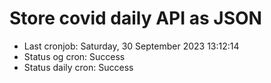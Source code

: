 # Store covid daily API as JSON

- Last cronjob: Saturday, 30 September 2023 13:12:14
- Status og cron: Success
- Status daily cron: Success
      
      
